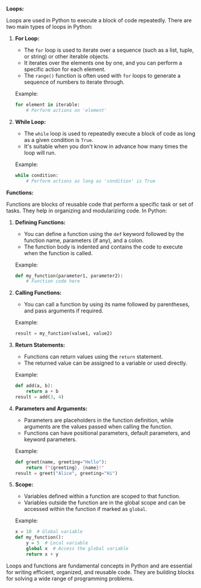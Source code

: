**Loops:**

Loops are used in Python to execute a block of code repeatedly. There are two main types of loops in Python:

1. **For Loop:**
   - The `for` loop is used to iterate over a sequence (such as a list, tuple, or string) or other iterable objects.
   - It iterates over the elements one by one, and you can perform a specific action for each element.
   - The `range()` function is often used with `for` loops to generate a sequence of numbers to iterate through.

   Example:
   ```python
   for element in iterable:
       # Perform actions on 'element'
   ```

2. **While Loop:**
   - The `while` loop is used to repeatedly execute a block of code as long as a given condition is `True`.
   - It's suitable when you don't know in advance how many times the loop will run.

   Example:
   ```python
   while condition:
       # Perform actions as long as 'condition' is True
   ```

**Functions:**

Functions are blocks of reusable code that perform a specific task or set of tasks. They help in organizing and modularizing code. In Python:

1. **Defining Functions:**
   - You can define a function using the `def` keyword followed by the function name, parameters (if any), and a colon.
   - The function body is indented and contains the code to execute when the function is called.

   Example:
   ```python
   def my_function(parameter1, parameter2):
       # Function code here
   ```

2. **Calling Functions:**
   - You can call a function by using its name followed by parentheses, and pass arguments if required.
   
   Example:
   ```python
   result = my_function(value1, value2)
   ```

3. **Return Statements:**
   - Functions can return values using the `return` statement.
   - The returned value can be assigned to a variable or used directly.

   Example:
   ```python
   def add(a, b):
       return a + b
   result = add(3, 4)
   ```

4. **Parameters and Arguments:**
   - Parameters are placeholders in the function definition, while arguments are the values passed when calling the function.
   - Functions can have positional parameters, default parameters, and keyword parameters.

   Example:
   ```python
   def greet(name, greeting="Hello"):
       return f"{greeting}, {name}!"
   result = greet("Alice", greeting="Hi")
   ```

5. **Scope:**
   - Variables defined within a function are scoped to that function.
   - Variables outside the function are in the global scope and can be accessed within the function if marked as `global`.

   Example:
   ```python
   x = 10  # Global variable
   def my_function():
       y = 5  # Local variable
       global x  # Access the global variable
       return x + y
   ```

Loops and functions are fundamental concepts in Python and are essential for writing efficient, organized, and reusable code. They are building blocks for solving a wide range of programming problems.